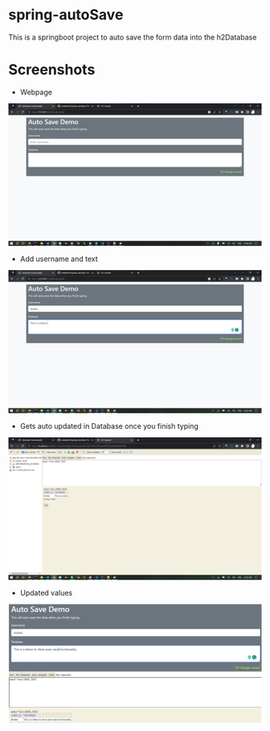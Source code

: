 # spring-autoSave
This is a springboot project to auto save the form data into the h2Database

# Screenshots

- Webpage

![Webpage](src/main/resources/static/images/webpage.png)

- Add username and text

![text](src/main/resources/static/images/text1.png)

- Gets auto updated in Database once you finish typing

![db](src/main/resources/static/images/db.png)

- Updated values

![dbUpdate](src/main/resources/static/images/dbUpdate.png)


